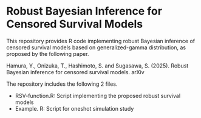 # Robust Bayesian Inference for Censored Survival Models 
This repository provides R code implementing robust Bayesian inference of censored survival models based on generalized-gamma distribution, as proposed by the following paper.

Hamura, Y., Onizuka, T., Hashimoto, S. and Sugasawa, S. (2025). Robust Bayesian inference for censored survival models. arXiv

The repository includes the following 2 files.

- RSV-function.R: Script implementing the proposed robust survival models
- Example. R: Script for oneshot simulation study 
